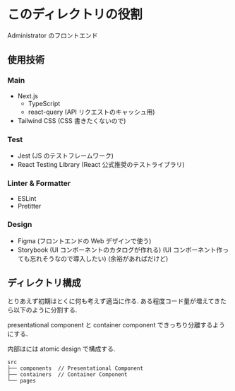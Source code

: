 # このディレクトリの役割

Administrator のフロントエンド

## 使用技術

### Main

- Next.js
  - TypeScript
  - react-query (API リクエストのキャッシュ用)
- Tailwind CSS (CSS 書きたくないので)

### Test

- Jest (JS のテストフレームワーク)
- React Testing Library (React 公式推奨のテストライブラリ)

### Linter & Formatter

- ESLint
- Pretitter

### Design

- Figma (フロントエンドの Web デザインで使う)
- Storybook (UI コンポーネントのカタログが作れる) (UI コンポーネント作っても忘れそうなので導入したい) (余裕があればだけど)

## ディレクトリ構成

とりあえず初期はとくに何も考えず適当に作る. ある程度コード量が増えてきたら以下のように分割する.

presentational component と container component できっちり分離するようにする.

内部はには atomic design で構成する.

```
src
├── components  // Presentational Component
├── containers  // Container Component
└── pages
```
